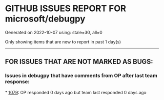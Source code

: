 
# GITHUB ISSUES REPORT FOR microsoft/debugpy


Generated on 2022-10-07 using: stale=30, all=0


Only showing items that are new to report in past 1 day(s)


---

## FOR ISSUES THAT ARE NOT MARKED AS BUGS:


### Issues in debugpy that have comments from OP after last team response:


\* [1079](https://github.com/microsoft/debugpy/issues/1079 "Last line in pandas dataframe is swallowed in (pytest) debug console"): OP responded 0 days ago but team last responded 0 days ago
